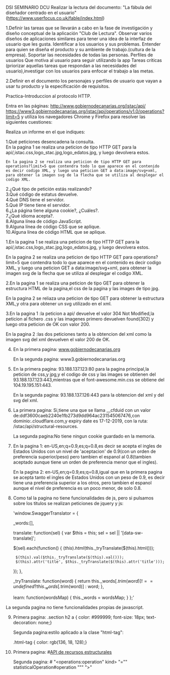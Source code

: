 DSI SEMINARIO DCU
Realizar la lectura del documento: "La fábula del diseñador centrado en el usuario" (https://www.userfocus.co.uk/fable/index.html)
 
1.Definir las tareas que se llevarán a cabo en la fase de investigación y diseño conceptual de la aplicación "Club de Lectura".
	Observar varios diseños de aplicaciones similares para tener una idea de la interfaz de usuario que les gusta.
	Identificar a los usuarios y sus problemas. Entender para quien se diseña el producto y su ambiente de trabajo.(cultura de la empresa).
	Soportar las necesidades de todas las personas.
	Perfiles de usuarios
	Que motiva al usuario para seguir utilizando la app
	Tareas críticas (priorizar aquellas tareas que respondan a las necesidades del usuario),investigar con los usuarios para enfocar el trabajo a las metas.
	
2.Definir en el documento los personajes y perfiles de usuario que vayan a usar tu producto y la especificación de requisitos.
	

Practica-Introduccion al protocolo HTTP.

Entra en las páginas: http://www.gobiernodecanarias.org/istac/api/ https://www3.gobiernodecanarias.org/istac/api/operations/v1.0/operations?limit=5 y utiliza los navegadores Chrome y Firefox para resolver las siguientes cuestiones:

Realiza un informe en el que indiques:

1.Qué peticiones desencadena la consulta.<br />
	En la pagina 1 se realiza una peticion de tipo HTTP GET para la api/,istac.css,logo_stac.jpg,logo_edatos.jpg, y luego devolvera estos.

  	En la pagina 2 se realiza una peticion de tipo HTTP GET para operations?limit=5 que contendra todo lo que aparece en el contenido es decir codigo XML, y luego una peticion GET a data:image/svg+xml, para obtener la imagen svg de la flecha que se utiliza al desplegar el codigo XML.
2.¿Qué tipo de petición estás realizando? <br />
3.Qué código de estatus devuelve.<br />
4.Qué DNS tiene el servidor.<br />
5.Qué IP tiene tiene el servidor.<br />
6.¿La página tiene alguna cookie?, ¿Cuáles?.<br />
7.¿Qué idioma acepta?.<br />
8.Alguna línea de código JavaScript. <br />
9.Alguna línea de código CSS que se aplique. <br />
10.Alguna línea de código HTML que se aplique. <br />

1.En la pagina 1 se realiza una peticion de tipo HTTP GET para la api/,istac.css,logo_stac.jpg,logo_edatos.jpg, y luego devolvera estos.

  En la pagina 2 se realiza una peticion de tipo HTTP GET para operations?limit=5 que contendra todo lo que aparece en el contenido es decir codigo XML, y luego una peticion GET a data:image/svg+xml, para obtener la imagen svg de la flecha que se utiliza al desplegar el codigo XML.

2.En la pagina 1 se realiza una peticion de tipo GET para obtener la estructura HTML de la pagina,el css de la pagina y las images de tipo jpg.

  En la pagina 2 se reliaza una peticion de tipo GET para obtener la estructura XML,y otra para obtener un svg utilizado en el xml.

3.En la pagina 1 :la peticion a api/ devuelve el valor 304 Not Modified,la peticion al fichero .css y las imagenes primero devuelven found(302) y luego otra peticion de OK con valor 200.

  En la pagina 2 :las dos peticiones tanto a la obtencion del xml como la imagen svg del xml devuelven el valor 200 de OK.

4. En la primera pagina: www.gobiernodecanarias.org

   En la segunda pagina: www3.gobiernodecanarias.org

5. En la primera pagina: 93.188.137.123:80 para la pagina principal,la peticion de css,y jpg,y el codigo de css y las images se obtienen del 93.188.137.123:443,mientras que el font-awesome.min.css se obtiene del 104.19.195.151:443.

   En la segunda pagina: 93.188.137.126:443 para la obtencion del xml y del svg del xml.
  
6. La primera pagina: Si,tiene una que se llama __cfduid con un valor de:ddf3600caeb2240e1fb273d9dd964ac231545067476,con dominio:.cloudflare.com,y expiry date es 17-12-2019, con la ruta: /istac/api/structural-resources.

   La segunda pagina:No tiene ningun cookie guardado en la memoria.

7. En la pagina 1: en-US,en;q=0.9,es;q=0.8,es decir se acepta el ingles de Estados Unidos con un nivel de 'aceptacion' de 0.9(con un orden de preferencia superior/peso) pero tambien el espanol al 0.8(tambien aceptado aunque tiene un orden de preferencia menor que el ingles).

   En la pagina 2: en-US,en;q=0.9,es;q=0.8,igual que en la primera pagina se acepta tanto el ingles de Estados Unidos con un peso de 0.9, es decir tiene una preferencia superior a los otros, pero tambien el espanol aunque el nivel de preferencia es un poco menor, de solo 0.8.

8. Como tal la pagina no tiene funcionalidades de js, pero si pulsamos sobre los titulos se realizan peticiones de jquery y js:
  
   'window.SwaggerTranslator = {

    _words:[],

    translate: function(sel) {
      var $this = this;
      sel = sel || '[data-sw-translate]';

      $(sel).each(function() {
        $(this).html($this._tryTranslate($(this).html()));

        $(this).val($this._tryTranslate($(this).val()));
        $(this).attr('title', $this._tryTranslate($(this).attr('title')));
      });
    },

    _tryTranslate: function(word) {
      return this._words[$.trim(word)] !== undefined ? this._words[$.trim(word)] : word;
    },

    learn: function(wordsMap) {
      this._words = wordsMap;
    }
  };'

  La segunda pagina no tiene funcionalidades propias de javascript.

9.  Primera pagina:
    .section h2 a {
       color: #999999;
       font-size: 18px;
       text-decoration: none;}
  
    Segunda pagina:estilo aplicado a la clase "html-tag":

    .html-tag {
      color: rgb(136, 18, 128);}

10. Primera pagina: #<a href="http://www.gobiernodecanarias.org/istac/api/structural-resources/v1.0/#/" alt="API de recursos estructurales">API de recursos estructurales</a>

    Segunda pagina: #<span class="html-tag">
                    "<operations:operation"
		   <span class="html-attribute">
			<span class="html-attribute-name">kind></span>
		          "=""
			  <span class="html-attribute-value">
			   statisticalOperation#operation</span>
			   """
			   </span>
			    ">"
			   </span>
